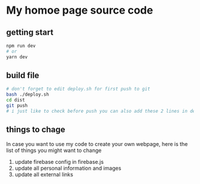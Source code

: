 # My homoe page source code

## getting start

```bash
npm run dev
# or
yarn dev
```

## build file

```bash
# don't forget to edit deploy.sh for first push to git
bash ./deploy.sh
cd dist
git push 
# i just like to check before push you can also add these 2 lines in deploy.sh for convenience
```

## things to chage 
In case you want to use my code to create your own webpage, here is the list of things you might want to change
1. update firebase config in firebase.js
2. update all personal information and images
3. update all external links


